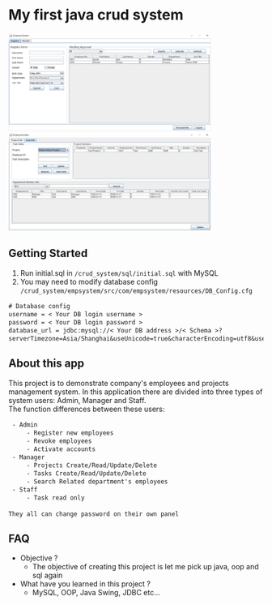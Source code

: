 # My first java crud system
<img src="https://github.com/michaelc285/crud_system/blob/master/image/image1.PNG?raw=true" width="400">
<img src="https://github.com/michaelc285/crud_system/blob/master/image/image2.JPG?raw=true" width="400">


## Getting Started
1. Run initial.sql in `/crud_system/sql/initial.sql` with MySQL
2. You may need to modify database config<br/> `/crud_system/empsystem/src/com/empsystem/resources/DB_Config.cfg`
```
# Database config
username = < Your DB login username >
password = < Your DB login password >
database_url = jdbc:mysql://< Your DB address >/< Schema >?serverTimezone=Asia/Shanghai&useUnicode=true&characterEncoding=utf8&useSSL=false
```

## About this app
This project is to demonstrate company's employees and projects management system.
In this application there are divided into three types of system users: Admin, Manager and Staff.\
The function differences between these users:
```
 - Admin
	 - Register new employees
	 - Revoke employees
	 - Activate accounts
 - Manager
	 - Projects Create/Read/Update/Delete
	 - Tasks Create/Read/Update/Delete
	 - Search Related department's employees
 - Staff
	 - Task read only
	 
They all can change password on their own panel
```


## FAQ 
- Objective ?
	- The objective of creating this project is let me pick up java, oop and sql again
- What have you learned in this project ?
	- MySQL, OOP, Java Swing, JDBC etc...
